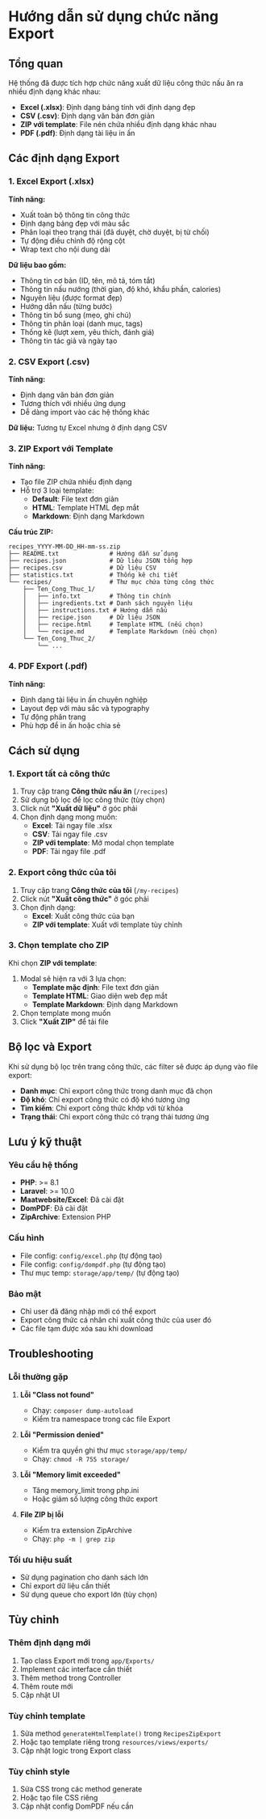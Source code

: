 # Hướng dẫn sử dụng chức năng Export

## Tổng quan

Hệ thống đã được tích hợp chức năng xuất dữ liệu công thức nấu ăn ra nhiều định dạng khác nhau:

-   **Excel (.xlsx)**: Định dạng bảng tính với định dạng đẹp
-   **CSV (.csv)**: Định dạng văn bản đơn giản
-   **ZIP với template**: File nén chứa nhiều định dạng khác nhau
-   **PDF (.pdf)**: Định dạng tài liệu in ấn

## Các định dạng Export

### 1. Excel Export (.xlsx)

**Tính năng:**

-   Xuất toàn bộ thông tin công thức
-   Định dạng bảng đẹp với màu sắc
-   Phân loại theo trạng thái (đã duyệt, chờ duyệt, bị từ chối)
-   Tự động điều chỉnh độ rộng cột
-   Wrap text cho nội dung dài

**Dữ liệu bao gồm:**

-   Thông tin cơ bản (ID, tên, mô tả, tóm tắt)
-   Thông tin nấu nướng (thời gian, độ khó, khẩu phần, calories)
-   Nguyên liệu (được format đẹp)
-   Hướng dẫn nấu (từng bước)
-   Thông tin bổ sung (mẹo, ghi chú)
-   Thông tin phân loại (danh mục, tags)
-   Thống kê (lượt xem, yêu thích, đánh giá)
-   Thông tin tác giả và ngày tạo

### 2. CSV Export (.csv)

**Tính năng:**

-   Định dạng văn bản đơn giản
-   Tương thích với nhiều ứng dụng
-   Dễ dàng import vào các hệ thống khác

**Dữ liệu:** Tương tự Excel nhưng ở định dạng CSV

### 3. ZIP Export với Template

**Tính năng:**

-   Tạo file ZIP chứa nhiều định dạng
-   Hỗ trợ 3 loại template:
    -   **Default**: File text đơn giản
    -   **HTML**: Template HTML đẹp mắt
    -   **Markdown**: Định dạng Markdown

**Cấu trúc ZIP:**

```
recipes_YYYY-MM-DD_HH-mm-ss.zip
├── README.txt              # Hướng dẫn sử dụng
├── recipes.json            # Dữ liệu JSON tổng hợp
├── recipes.csv             # Dữ liệu CSV
├── statistics.txt          # Thống kê chi tiết
└── recipes/                # Thư mục chứa từng công thức
    ├── Ten_Cong_Thuc_1/
    │   ├── info.txt        # Thông tin chính
    │   ├── ingredients.txt # Danh sách nguyên liệu
    │   ├── instructions.txt # Hướng dẫn nấu
    │   ├── recipe.json     # Dữ liệu JSON
    │   ├── recipe.html     # Template HTML (nếu chọn)
    │   └── recipe.md       # Template Markdown (nếu chọn)
    └── Ten_Cong_Thuc_2/
        └── ...
```

### 4. PDF Export (.pdf)

**Tính năng:**

-   Định dạng tài liệu in ấn chuyên nghiệp
-   Layout đẹp với màu sắc và typography
-   Tự động phân trang
-   Phù hợp để in ấn hoặc chia sẻ

## Cách sử dụng

### 1. Export tất cả công thức

1. Truy cập trang **Công thức nấu ăn** (`/recipes`)
2. Sử dụng bộ lọc để lọc công thức (tùy chọn)
3. Click nút **"Xuất dữ liệu"** ở góc phải
4. Chọn định dạng mong muốn:
    - **Excel**: Tải ngay file .xlsx
    - **CSV**: Tải ngay file .csv
    - **ZIP với template**: Mở modal chọn template
    - **PDF**: Tải ngay file .pdf

### 2. Export công thức của tôi

1. Truy cập trang **Công thức của tôi** (`/my-recipes`)
2. Click nút **"Xuất công thức"** ở góc phải
3. Chọn định dạng:
    - **Excel**: Xuất công thức của bạn
    - **ZIP với template**: Xuất với template tùy chỉnh

### 3. Chọn template cho ZIP

Khi chọn **ZIP với template**:

1. Modal sẽ hiện ra với 3 lựa chọn:
    - **Template mặc định**: File text đơn giản
    - **Template HTML**: Giao diện web đẹp mắt
    - **Template Markdown**: Định dạng Markdown
2. Chọn template mong muốn
3. Click **"Xuất ZIP"** để tải file

## Bộ lọc và Export

Khi sử dụng bộ lọc trên trang công thức, các filter sẽ được áp dụng vào file export:

-   **Danh mục**: Chỉ export công thức trong danh mục đã chọn
-   **Độ khó**: Chỉ export công thức có độ khó tương ứng
-   **Tìm kiếm**: Chỉ export công thức khớp với từ khóa
-   **Trạng thái**: Chỉ export công thức có trạng thái tương ứng

## Lưu ý kỹ thuật

### Yêu cầu hệ thống

-   **PHP**: >= 8.1
-   **Laravel**: >= 10.0
-   **Maatwebsite/Excel**: Đã cài đặt
-   **DomPDF**: Đã cài đặt
-   **ZipArchive**: Extension PHP

### Cấu hình

-   File config: `config/excel.php` (tự động tạo)
-   File config: `config/dompdf.php` (tự động tạo)
-   Thư mục temp: `storage/app/temp/` (tự động tạo)

### Bảo mật

-   Chỉ user đã đăng nhập mới có thể export
-   Export công thức cá nhân chỉ xuất công thức của user đó
-   Các file tạm được xóa sau khi download

## Troubleshooting

### Lỗi thường gặp

1. **Lỗi "Class not found"**

    - Chạy: `composer dump-autoload`
    - Kiểm tra namespace trong các file Export

2. **Lỗi "Permission denied"**

    - Kiểm tra quyền ghi thư mục `storage/app/temp/`
    - Chạy: `chmod -R 755 storage/`

3. **Lỗi "Memory limit exceeded"**

    - Tăng memory_limit trong php.ini
    - Hoặc giảm số lượng công thức export

4. **File ZIP bị lỗi**
    - Kiểm tra extension ZipArchive
    - Chạy: `php -m | grep zip`

### Tối ưu hiệu suất

-   Sử dụng pagination cho danh sách lớn
-   Chỉ export dữ liệu cần thiết
-   Sử dụng queue cho export lớn (tùy chọn)

## Tùy chỉnh

### Thêm định dạng mới

1. Tạo class Export mới trong `app/Exports/`
2. Implement các interface cần thiết
3. Thêm method trong Controller
4. Thêm route mới
5. Cập nhật UI

### Tùy chỉnh template

1. Sửa method `generateHtmlTemplate()` trong `RecipesZipExport`
2. Hoặc tạo template riêng trong `resources/views/exports/`
3. Cập nhật logic trong Export class

### Tùy chỉnh style

1. Sửa CSS trong các method generate
2. Hoặc tạo file CSS riêng
3. Cập nhật config DomPDF nếu cần

